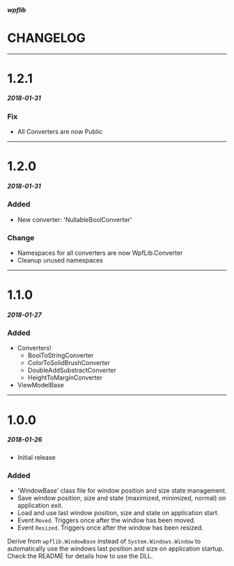 ##### wpflib

# CHANGELOG
---

# 1.2.1
##### 2018-01-31

### Fix

- All Converters are now Public

---

# 1.2.0 
##### 2018-01-31

### Added

- New converter: 'NullableBoolConverter'

### Change

- Namespaces for all converters are now WpfLib.Converter
- Cleanup unused namespaces

---

# 1.1.0 
##### 2018-01-27

### Added

- Converters!
	- BoolToStringConverter
	- ColorToSolidBrushConverter
	- DoubleAddSubstractConverter
	- HeightToMarginConverter
- ViewModelBase

---

# 1.0.0 
##### 2018-01-26

- Initial release

### Added

- 'WindowBase' class file for window position and size state management.
- Save window position, size and state (maximized, minimized, normal) on application exit.
- Load and use last window position, size and state on application start.
- Event `Moved`. Triggers once after the window has been moved.
- Event `Resized`. Triggers once after the window has been resized.

Derive from `wpflib.WindowBase` instead of `System.Windows.Window` to automatically use the windows last position and size on application startup. Check the README for details how to use the DLL.